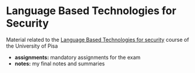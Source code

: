 # Language Based Technologies for Security

Material related to the [Language Based Technologies for security](https://esami.unipi.it/programma.php?c=52655&aa=2021&docente=BODEI&insegnamento=&sd=0) course of the University of Pisa

- **assignments:** mandatory assignments for the exam
- **notes:** my final notes and summaries
